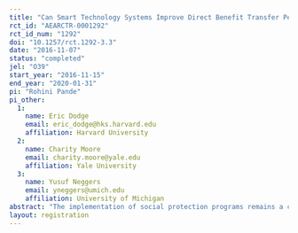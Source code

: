 ```yaml
---
title: "Can Smart Technology Systems Improve Direct Benefit Transfer Performance and Increase Participation? Evidence from MGNREGA in India"
rct_id: "AEARCTR-0001292"
rct_id_num: "1292"
doi: "10.1257/rct.1292-3.3"
date: "2016-11-07"
status: "completed"
jel: "O39"
start_year: "2016-11-15"
end_year: "2020-01-31"
pi: "Rohini Pande"
pi_other:
  1:
    name: Eric Dodge
    email: eric_dodge@hks.harvard.edu
    affiliation: Harvard University
  2:
    name: Charity Moore
    email: charity.moore@yale.edu
    affiliation: Yale University
  3:
    name: Yusuf Neggers
    email: yneggers@umich.edu
    affiliation: University of Michigan
abstract: "The implementation of social protection programs remains a challenge in developing countries, often to the particular detriment of the most vulnerable intended beneficiaries. We will investigate the potential of a new internet- and mobile-based management and monitoring platform, developed in direct collaboration with the Indian Ministry of Rural Development, to improve the administration of a large government welfare scheme. A randomized control trial across multiple states will be conducted in which we provide the platform to different levels of the bureaucratic hierarchy responsible for program administration. The study will determine the extent to which heightening officials' performance incentives versus lowering their costs of information acquisition is effective, and whether complementarities between the two exist, in reducing payment delays and subsequently improving program uptake. We will additionally examine how impacts are mediated by bureaucrats’ own personality traits."
layout: registration
---
```


